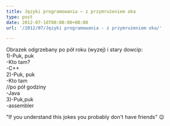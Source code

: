 ```yaml
---
title: Języki programowania – z przymrużeniem oka
type: post
date: 2012-07-16T00:00:00+00:00
url: '/2012/07/Języki programowania - z przymrużeniem oka/'

---
```

Obrazek odgrzebany po pół roku (wyzej) i stary dowcip:  
1)-Puk, puk  
-Kto tam?  
-C++  
2)-Puk, puk  
-Kto tam  
//po pół godziny  
-Java  
3)-Puk,puk  
-assembler

"If you understand this jokes you probably don't have friends" 😉